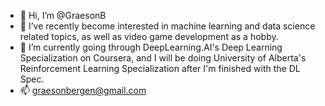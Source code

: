 - 👋 Hi, I’m @GraesonB
- 👀 I’ve recently become interested in machine learning and data science related topics, as well as video game development as a hobby.
- 🌱 I’m currently going through DeepLearning.AI's Deep Learning Specialization on Coursera, and I will be doing University of Alberta's Reinforcement Learning 
Specialization after I'm finished with the DL Spec.
- 📫 graesonbergen@gmail.com
